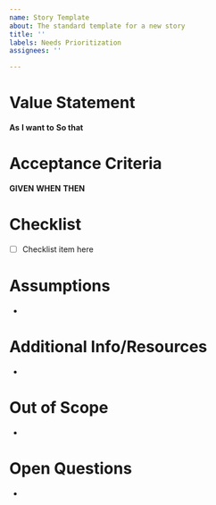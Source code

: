```yaml
---
name: Story Template
about: The standard template for a new story
title: ''
labels: Needs Prioritization
assignees: ''

---
```


# Value Statement
**As** 
**I want to** 
**So that**

# Acceptance Criteria
**GIVEN** 
**WHEN** 
**THEN**

# Checklist
- [ ] Checklist item here

# Assumptions
-

# Additional Info/Resources
-

# Out of Scope
-

# Open Questions
-
